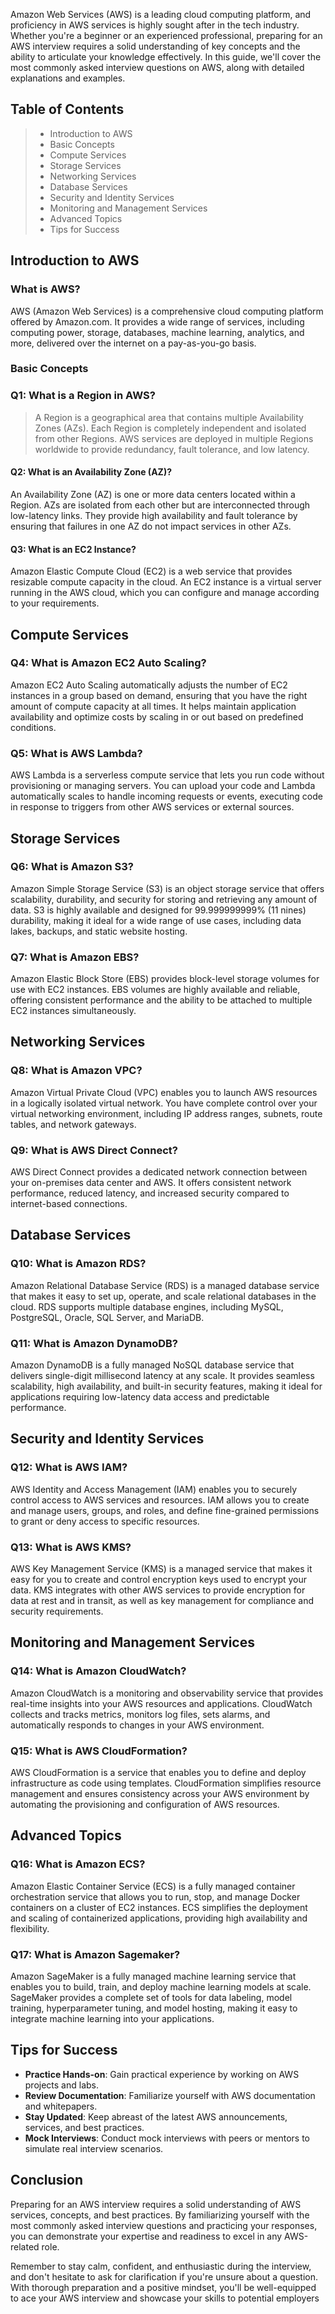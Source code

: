 
Amazon Web Services (AWS) is a leading cloud computing platform, and proficiency in AWS services is highly sought after in the tech industry. Whether you're a beginner or an experienced professional, preparing for an AWS interview requires a solid understanding of key concepts and the ability to articulate your knowledge effectively. In this guide, we'll cover the most commonly asked interview questions on AWS, along with detailed explanations and examples.

## Table of Contents

>- Introduction to AWS
>- Basic Concepts
>- Compute Services
>- Storage Services
>- Networking Services
>- Database Services
>- Security and Identity Services
>- Monitoring and Management Services
>- Advanced Topics
>- Tips for Success

## Introduction to AWS

### What is AWS?

AWS (Amazon Web Services) is a comprehensive cloud computing platform offered by Amazon.com. It provides a wide range of services, including computing power, storage, databases, machine learning, analytics, and more, delivered over the internet on a pay-as-you-go basis.

### Basic Concepts

### Q1: What is a Region in AWS?

> A Region is a geographical area that contains multiple Availability Zones (AZs). Each Region is completely independent and isolated from other Regions. AWS services are deployed in multiple Regions worldwide to provide redundancy, fault tolerance, and low latency.

#### Q2: What is an Availability Zone (AZ)?

An Availability Zone (AZ) is one or more data centers located within a Region. AZs are isolated from each other but are interconnected through low-latency links. They provide high availability and fault tolerance by ensuring that failures in one AZ do not impact services in other AZs.

#### Q3: What is an EC2 Instance?

Amazon Elastic Compute Cloud (EC2) is a web service that provides resizable compute capacity in the cloud. An EC2 instance is a virtual server running in the AWS cloud, which you can configure and manage according to your requirements.

## Compute Services

### Q4: What is Amazon EC2 Auto Scaling?

Amazon EC2 Auto Scaling automatically adjusts the number of EC2 instances in a group based on demand, ensuring that you have the right amount of compute capacity at all times. It helps maintain application availability and optimize costs by scaling in or out based on predefined conditions.

### Q5: What is AWS Lambda?

AWS Lambda is a serverless compute service that lets you run code without provisioning or managing servers. You can upload your code and Lambda automatically scales to handle incoming requests or events, executing code in response to triggers from other AWS services or external sources.

## Storage Services

### Q6: What is Amazon S3?

Amazon Simple Storage Service (S3) is an object storage service that offers scalability, durability, and security for storing and retrieving any amount of data. S3 is highly available and designed for 99.999999999% (11 nines) durability, making it ideal for a wide range of use cases, including data lakes, backups, and static website hosting.

### Q7: What is Amazon EBS?

Amazon Elastic Block Store (EBS) provides block-level storage volumes for use with EC2 instances. EBS volumes are highly available and reliable, offering consistent performance and the ability to be attached to multiple EC2 instances simultaneously.

## Networking Services

### Q8: What is Amazon VPC?

Amazon Virtual Private Cloud (VPC) enables you to launch AWS resources in a logically isolated virtual network. You have complete control over your virtual networking environment, including IP address ranges, subnets, route tables, and network gateways.

### Q9: What is AWS Direct Connect?

AWS Direct Connect provides a dedicated network connection between your on-premises data center and AWS. It offers consistent network performance, reduced latency, and increased security compared to internet-based connections.

## Database Services

### Q10: What is Amazon RDS?

Amazon Relational Database Service (RDS) is a managed database service that makes it easy to set up, operate, and scale relational databases in the cloud. RDS supports multiple database engines, including MySQL, PostgreSQL, Oracle, SQL Server, and MariaDB.

### Q11: What is Amazon DynamoDB?

Amazon DynamoDB is a fully managed NoSQL database service that delivers single-digit millisecond latency at any scale. It provides seamless scalability, high availability, and built-in security features, making it ideal for applications requiring low-latency data access and predictable performance.

## Security and Identity Services

### Q12: What is AWS IAM?

AWS Identity and Access Management (IAM) enables you to securely control access to AWS services and resources. IAM allows you to create and manage users, groups, and roles, and define fine-grained permissions to grant or deny access to specific resources.

### Q13: What is AWS KMS?

AWS Key Management Service (KMS) is a managed service that makes it easy for you to create and control encryption keys used to encrypt your data. KMS integrates with other AWS services to provide encryption for data at rest and in transit, as well as key management for compliance and security requirements.

## Monitoring and Management Services

### Q14: What is Amazon CloudWatch?

Amazon CloudWatch is a monitoring and observability service that provides real-time insights into your AWS resources and applications. CloudWatch collects and tracks metrics, monitors log files, sets alarms, and automatically responds to changes in your AWS environment.

### Q15: What is AWS CloudFormation?

AWS CloudFormation is a service that enables you to define and deploy infrastructure as code using templates. CloudFormation simplifies resource management and ensures consistency across your AWS environment by automating the provisioning and configuration of AWS resources.

## Advanced Topics

### Q16: What is Amazon ECS?

Amazon Elastic Container Service (ECS) is a fully managed container orchestration service that allows you to run, stop, and manage Docker containers on a cluster of EC2 instances. ECS simplifies the deployment and scaling of containerized applications, providing high availability and flexibility.

### Q17: What is Amazon Sagemaker?

Amazon SageMaker is a fully managed machine learning service that enables you to build, train, and deploy machine learning models at scale. SageMaker provides a complete set of tools for data labeling, model training, hyperparameter tuning, and model hosting, making it easy to integrate machine learning into your applications.

## Tips for Success

- **Practice Hands-on**: Gain practical experience by working on AWS projects and labs.
- **Review Documentation**: Familiarize yourself with AWS documentation and whitepapers.
- **Stay Updated**: Keep abreast of the latest AWS announcements, services, and best practices.
- **Mock Interviews**: Conduct mock interviews with peers or mentors to simulate real interview scenarios.

## Conclusion

Preparing for an AWS interview requires a solid understanding of AWS services, concepts, and best practices. By familiarizing yourself with the most commonly asked interview questions and practicing your responses, you can demonstrate your expertise and readiness to excel in any AWS-related role.

Remember to stay calm, confident, and enthusiastic during the interview, and don't hesitate to ask for clarification if you're unsure about a question. With thorough preparation and a positive mindset, you'll be well-equipped to ace your AWS interview and showcase your skills to potential employers